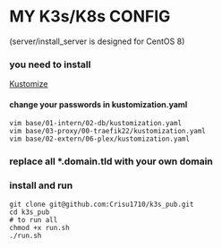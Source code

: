 # MY K3s/K8s CONFIG
(server/install_server is designed for CentOS 8)

### you need to install

[Kustomize](https://kubectl.docs.kubernetes.io/installation/kustomize/)

#### change your passwords in kustomization.yaml

```
vim base/01-intern/02-db/kustomization.yaml
vim base/03-proxy/00-traefik22/kustomization.yaml
vim base/02-extern/06-plex/kustomization.yaml
```

### replace all *.domain.tld with your own domain

### install and run

```
git clone git@github.com:Crisu1710/k3s_pub.git
cd k3s_pub
# to run all
chmod +x run.sh
./run.sh
```
